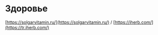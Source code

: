 # Здоровье

[https://solgarvitamin.ru/](https://solgarvitamin.ru/) / [https://iherb.com/](https://tr.iherb.com/)